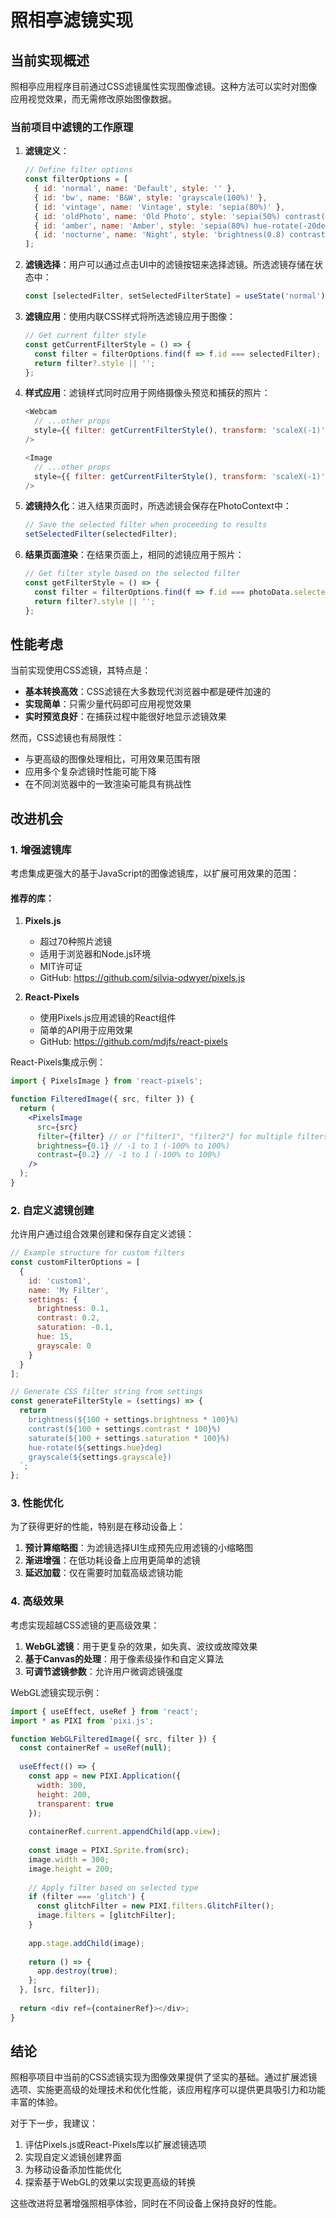 # 照相亭滤镜实现

## 当前实现概述

照相亭应用程序目前通过CSS滤镜属性实现图像滤镜。这种方法可以实时对图像应用视觉效果，而无需修改原始图像数据。

### 当前项目中滤镜的工作原理

1. **滤镜定义**：
   ```javascript
   // Define filter options
   const filterOptions = [
     { id: 'normal', name: 'Default', style: '' },
     { id: 'bw', name: 'B&W', style: 'grayscale(100%)' },
     { id: 'vintage', name: 'Vintage', style: 'sepia(80%)' },
     { id: 'oldPhoto', name: 'Old Photo', style: 'sepia(50%) contrast(120%)' },
     { id: 'amber', name: 'Amber', style: 'sepia(80%) hue-rotate(-20deg)' },
     { id: 'nocturne', name: 'Night', style: 'brightness(0.8) contrast(120%) saturate(1.2) hue-rotate(180deg)' },
   ];
   ```

2. **滤镜选择**：用户可以通过点击UI中的滤镜按钮来选择滤镜。所选滤镜存储在状态中：
   ```javascript
   const [selectedFilter, setSelectedFilterState] = useState('normal');
   ```

3. **滤镜应用**：使用内联CSS样式将所选滤镜应用于图像：
   ```javascript
   // Get current filter style
   const getCurrentFilterStyle = () => {
     const filter = filterOptions.find(f => f.id === selectedFilter);
     return filter?.style || '';
   };
   ```

4. **样式应用**：滤镜样式同时应用于网络摄像头预览和捕获的照片：
   ```javascript
   <Webcam
     // ...other props
     style={{ filter: getCurrentFilterStyle(), transform: 'scaleX(-1)' }}
   />
   
   <Image 
     // ...other props
     style={{ filter: getCurrentFilterStyle(), transform: 'scaleX(-1)' }}
   />
   ```

5. **滤镜持久化**：进入结果页面时，所选滤镜会保存在PhotoContext中：
   ```javascript
   // Save the selected filter when proceeding to results
   setSelectedFilter(selectedFilter);
   ```

6. **结果页面渲染**：在结果页面上，相同的滤镜应用于照片：
   ```javascript
   // Get filter style based on the selected filter
   const getFilterStyle = () => {
     const filter = filterOptions.find(f => f.id === photoData.selectedFilter);
     return filter?.style || '';
   };
   ```

## 性能考虑

当前实现使用CSS滤镜，其特点是：
- **基本转换高效**：CSS滤镜在大多数现代浏览器中都是硬件加速的
- **实现简单**：只需少量代码即可应用视觉效果
- **实时预览良好**：在捕获过程中能很好地显示滤镜效果

然而，CSS滤镜也有局限性：
- 与更高级的图像处理相比，可用效果范围有限
- 应用多个复杂滤镜时性能可能下降
- 在不同浏览器中的一致渲染可能具有挑战性

## 改进机会

### 1. 增强滤镜库

考虑集成更强大的基于JavaScript的图像滤镜库，以扩展可用效果的范围：

#### 推荐的库：

1. **Pixels.js**
   - 超过70种照片滤镜
   - 适用于浏览器和Node.js环境
   - MIT许可证
   - GitHub: https://github.com/silvia-odwyer/pixels.js

2. **React-Pixels**
   - 使用Pixels.js应用滤镜的React组件
   - 简单的API用于应用效果
   - GitHub: https://github.com/mdjfs/react-pixels

React-Pixels集成示例：
```jsx
import { PixelsImage } from 'react-pixels';

function FilteredImage({ src, filter }) {
  return (
    <PixelsImage
      src={src}
      filter={filter} // or ["filter1", "filter2"] for multiple filters
      brightness={0.1} // -1 to 1 (-100% to 100%)
      contrast={0.2} // -1 to 1 (-100% to 100%)
    />
  );
}
```

### 2. 自定义滤镜创建

允许用户通过组合效果创建和保存自定义滤镜：

```javascript
// Example structure for custom filters
const customFilterOptions = [
  { 
    id: 'custom1', 
    name: 'My Filter', 
    settings: {
      brightness: 0.1,
      contrast: 0.2,
      saturation: -0.1,
      hue: 15,
      grayscale: 0
    }
  }
];

// Generate CSS filter string from settings
const generateFilterStyle = (settings) => {
  return `
    brightness(${100 + settings.brightness * 100}%) 
    contrast(${100 + settings.contrast * 100}%) 
    saturate(${100 + settings.saturation * 100}%) 
    hue-rotate(${settings.hue}deg)
    grayscale(${settings.grayscale})
  `;
};
```

### 3. 性能优化

为了获得更好的性能，特别是在移动设备上：

1. **预计算缩略图**：为滤镜选择UI生成预先应用滤镜的小缩略图
2. **渐进增强**：在低功耗设备上应用更简单的滤镜
3. **延迟加载**：仅在需要时加载高级滤镜功能

### 4. 高级效果

考虑实现超越CSS滤镜的更高级效果：

1. **WebGL滤镜**：用于更复杂的效果，如失真、波纹或故障效果
2. **基于Canvas的处理**：用于像素级操作和自定义算法
3. **可调节滤镜参数**：允许用户微调滤镜强度

WebGL滤镜实现示例：
```javascript
import { useEffect, useRef } from 'react';
import * as PIXI from 'pixi.js';

function WebGLFilteredImage({ src, filter }) {
  const containerRef = useRef(null);
  
  useEffect(() => {
    const app = new PIXI.Application({
      width: 300,
      height: 200,
      transparent: true
    });
    
    containerRef.current.appendChild(app.view);
    
    const image = PIXI.Sprite.from(src);
    image.width = 300;
    image.height = 200;
    
    // Apply filter based on selected type
    if (filter === 'glitch') {
      const glitchFilter = new PIXI.filters.GlitchFilter();
      image.filters = [glitchFilter];
    }
    
    app.stage.addChild(image);
    
    return () => {
      app.destroy(true);
    };
  }, [src, filter]);
  
  return <div ref={containerRef}></div>;
}
```

## 结论

照相亭项目中当前的CSS滤镜实现为图像效果提供了坚实的基础。通过扩展滤镜选项、实施更高级的处理技术和优化性能，该应用程序可以提供更具吸引力和功能丰富的体验。

对于下一步，我建议：

1. 评估Pixels.js或React-Pixels库以扩展滤镜选项
2. 实现自定义滤镜创建界面
3. 为移动设备添加性能优化
4. 探索基于WebGL的效果以实现更高级的转换

这些改进将显著增强照相亭体验，同时在不同设备上保持良好的性能。 